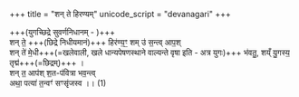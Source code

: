 +++
title = "शन् ते हिरण्यम्"
unicode_script = "devanagari"
+++

+++(युगच्छिद्रे सुवर्णनिधानम् - )+++  
शन् ते॒ +++(छिद्रे निधीयमानं)+++ हिर॑ण्य॒ꣳ॒ शम् उ॑ स॒न्त्व् आप॒श्  
शन् ते॑ मे॒धी+++(=खलेवाली, खले धान्यपेषणस्थाने वाल्यन्ते वृषा इति - अत्र युगः)+++ भ॑वतु॒, शय्ँ यु॒गस्य॒ तृद्म॑+++(=छिद्रम्)+++ ।  
शन् त॒ आप॑श् श॒त-प॑वित्रा भव॒न्त्व्  
अथा॒ पत्या॑ त॒न्वꣳ॑ सꣳसृ॑जस्व ।। (1)
